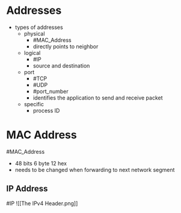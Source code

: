 # Addresses
- types of addresses
	- physical
		- #MAC_Address
		- directly points to neighbor
	- logical
		- #IP
		- source and destination
	- port
		- #TCP
		- #UDP
		- #port_number
		- identifies the application to send and receive packet
	- specific
		- process ID

# MAC Address
#MAC_Address 

- 48 bits 6 byte 12 hex
- needs to be changed when forwarding to next network segment


## IP Address
#IP 
![[The IPv4 Header.png]]